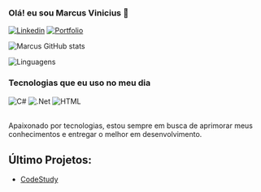 ### Olá! eu sou Marcus Vinicius 👋

[![Linkedin](https://img.shields.io/badge/LinkedIn-0077B5?style=for-the-badge&logo=linkedin&logoColor=white)](https://www.linkedin.com/in/marcus-vinicius-gomes-pereira-226552249?lipi=urn%3Ali%3Apage%3Ad_flagship3_profile_view_base_contact_details%3BZlOmM7iOQXSqdvXOEXmC%2Fg%3D%3D) [![Portfolio](https://img.shields.io/badge/Portfolio-000000?style=for-the-badge&logo=About.&logoColor=white)]()

    
![Marcus GitHub stats](https://github-readme-stats.vercel.app/api?username=MarcusGomesp&show_icons=true&theme=dracula)

![Linguagens](https://github-readme-stats.vercel.app/api/top-langs/?username=MarcusGomesp&layout=compact)

### Tecnologias que eu uso no meu dia

<div style="display: inline-block;">
    <img align="center" alt="C#" src="https://img.shields.io/badge/C%23-239120?style=for-the-badge&logo=c-sharp&logoColor=white"/>
    <img align="center" alt=".Net" src="https://img.shields.io/badge/.NET-5C2D91?style=for-the-badge&logo=  &logoColor=white"/>
     <img align="center" alt="HTML" src="https://img.shields.io/badge/HTML5-E34F26?style=for-the-badge&logo=html5&logoColor=white"/>
</div><br/><br/>


Apaixonado por tecnologias, estou sempre em busca de aprimorar meus conhecimentos e entregar o melhor em desenvolvimento.


## Último Projetos:
- [CodeStudy](https://github.com/KauanG-bot/Programming-Students-Article)

